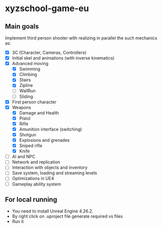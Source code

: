 # xyzschool-game-eu

## Main goals

Implement third person shooter with realizing in parallel the such mechanics as:

- [x] 3C (Character, Cameras, Controllers)
- [x] Initial skel and animations (with inverse kinematics)
- [x] Advanced moving
  - [x] Swimming
  - [x] Climbing
  - [x] Stairs
  - [x] Zipline
  - [ ] WallRun
  - [ ] Sliding
- [x] First person character
- [x] Weapons
  - [x] Damage and Health
  - [x] Pistol
  - [x] Rifle
  - [x] Amunition interface (switching)
  - [x] Shotgun
  - [x] Explosions and grenades
  - [x] Sniped rifle
  - [x] Knife
- [ ] AI and NPC
- [ ] Network and replication
- [ ] Interaction with objects and inventory
- [ ] Save system, loading and streaming levels
- [ ] Optimizations in UE4
- [ ] Gameplay ability system

## For local running

- You need to install Unreal Engine 4.26.2.
- By right click on .uproject file generate required vs files
- Run it
